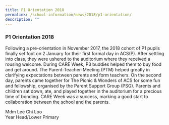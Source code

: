 ```yaml
---
title: P1 Orientation 2018
permalink: /school-information/news/2018/p1-orientation/
description: ""
---
```


### **P1 Orientation 2018**
Following a pre-orientation in November 2017, the 2018 cohort of P1 pupils finally set foot on 2 January for their first formal day in ACS(P). After settling into class, they were ushered to the auditorium where they received a rousing welcome. During CARE Week, P3 buddies helped them to buy food and get around. The Parent-Teacher-Meeting (PTM) helped greatly in clarifying expectations between parents and form teachers. On the second day, parents came together for The Picnic & Wonders of ACS for some fun and fellowship, organised by the Parent Support Group (PSG). Parents and children sat down, ate, and played together in the auditorium for a precious time of bonding. CARE Week was a success, marking a good start to collaboration between the school and the parents.

Mdm Lee Chi Loo<br>
Year Head/Lower Primary